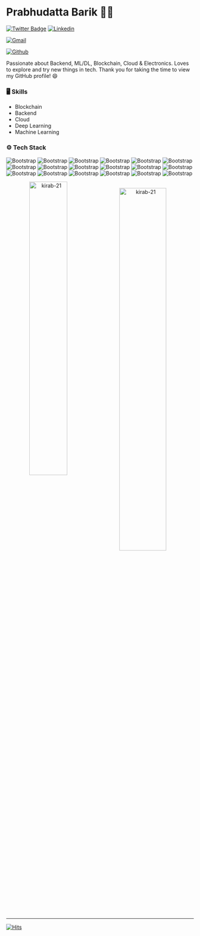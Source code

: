 # Prabhudatta Barik ✌🏼

[![Twitter Badge](https://img.shields.io/badge/-Twitter-1da1f2?labelColor=1da1f2&logo=twitter&logoColor=white&link=https://twitter.com/https://x.com/prxbhxd)](https://twitter.com/https://x.com/prxbhxd)
[![Linkedin](https://img.shields.io/badge/-LinkedIn-blue?style=flat&logo=Linkedin&logoColor=white)](https://www.linkedin.com/in/www.linkedin.com/in/prabhudatta21/)

[![Gmail](https://img.shields.io/badge/-Gmail-c14438?style=flat&logo=Gmail&logoColor=white)](mailto:thexas21@gmail.com)

[![Github](https://img.shields.io/github/followers/kirab-21?label=Follow&style=social)](https://github.com/kirab-21)


Passionate about Backend, ML/DL, Blockchain, Cloud & Electronics. Loves to explore and try new things in tech.
Thank you for taking the time to view my GitHub profile! 😄


### 🖥 Skills

- Blockchain
- Backend
- Cloud
- Deep Learning
- Machine Learning
### ⚙️ Tech Stack

![Bootstrap](https://img.shields.io/badge/-C-05122A?style=for-the-badge&logo=C&color=353535) ![Bootstrap](https://img.shields.io/badge/-cpp-05122A?style=for-the-badge&logo=cpp&color=353535) ![Bootstrap](https://img.shields.io/badge/-Python-05122A?style=for-the-badge&logo=Python&color=353535) ![Bootstrap](https://img.shields.io/badge/-Typescript-05122A?style=for-the-badge&logo=Typescript&color=353535) ![Bootstrap](https://img.shields.io/badge/-go-05122A?style=for-the-badge&logo=go&color=353535) ![Bootstrap](https://img.shields.io/badge/-Node.js-05122A?style=for-the-badge&logo=Node.js&color=353535) ![Bootstrap](https://img.shields.io/badge/-express-05122A?style=for-the-badge&logo=express&color=353535) ![Bootstrap](https://img.shields.io/badge/-React-05122A?style=for-the-badge&logo=React&color=353535) ![Bootstrap](https://img.shields.io/badge/-Docker-05122A?style=for-the-badge&logo=Docker&color=353535) ![Bootstrap](https://img.shields.io/badge/-Kubernetes-05122A?style=for-the-badge&logo=Kubernetes&color=353535) ![Bootstrap](https://img.shields.io/badge/-Linux-05122A?style=for-the-badge&logo=Linux&color=353535) ![Bootstrap](https://img.shields.io/badge/-AWS-05122A?style=for-the-badge&logo=AWS&color=353535) ![Bootstrap](https://img.shields.io/badge/-Git-05122A?style=for-the-badge&logo=Git&color=353535) ![Bootstrap](https://img.shields.io/badge/-MongoDB-05122A?style=for-the-badge&logo=MongoDB&color=353535) ![Bootstrap](https://img.shields.io/badge/-MySQL-05122A?style=for-the-badge&logo=MySQL&color=353535) ![Bootstrap](https://img.shields.io/badge/-PostgreSQL-05122A?style=for-the-badge&logo=PostgreSQL&color=353535) ![Bootstrap](https://img.shields.io/badge/-Flask-05122A?style=for-the-badge&logo=Flask&color=353535) ![Bootstrap](https://img.shields.io/badge/-Django-05122A?style=for-the-badge&logo=Django&color=353535)

<div align="center">
  <img width="45%" align="left" src="https://github-readme-stats.vercel.app/api/top-langs?username=kirab-21&show_icons=true&locale=en&layout=compact" alt="kirab-21" />
</div>
<br>
<div align= "center">
  <img width="50%"  src="https://github-readme-streak-stats.herokuapp.com/?user=kirab-21&" alt="kirab-21" />
</div>


---
[![Hits](https://hits.seeyoufarm.com/api/count/incr/badge.svg?url=https%3A%2F%2Fgithub.com%2Fkirab-21%2Fkirab-21&count_bg=%2379C83D&title_bg=%23555555&icon=&icon_color=%23E7E7E7&title=Profile+Views&edge_flat=false)](https://hits.seeyoufarm.com)
